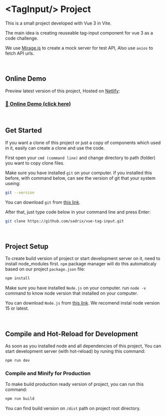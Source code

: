 # &lt;TagInput/&gt; Project

This is a small project developed with Vue 3 in Vite.

The main idea is creating reuseable tag-input component for vue 3 as a code challenge.

We use [Mirage.js](https://miragejs.com/) to create a mock server for test API, Also use ```axios``` to fetch API urls.

<br>

## Online Demo

Preview latest version of this project, Hosted on [Netlify](https://netlify.app/):

### [🚀 Online Demo (click here)](https://sadrix-vue-tag-input.netlify.app/) 

<br>

## Get Started

If you want a clone of this project or just a copy of components which used in it, easily can create a clone and use the code.

First open your ```cmd (command line)``` and change directory to path (folder) you want to copy clone files.

Make sure you have installed ```git``` on your computer. If you installed this before, with command below, can see the version of git that your system useing:

```sh
git --version
```

You can download ```git``` from [this link](https://git-scm.com/).

After that, just type code below in your command line and press Enter:

```sh
git clone https://github.com/sadrix/vue-tag-input.git
```
<br>

## Project Setup

To create build version of project or start development server on it, need to install node_modules first. ```npm``` package manager will do this automaticaly based on our project ```package.json``` file:

```sh
npm install
```

Make sure you have installed ```Node.js``` on your computer. run ```node -v``` command to know node version that installed on your computer.

You can download ```Node.js``` from [this link](https://nodejs.org/en/download/). We recomend instal node version 15 or latest.

<br>

## Compile and Hot-Reload for Development

As soon as you installed node and all dependencies of this project, You can start development server (with hot-reload) by runing this command:

```sh
npm run dev
```

### Compile and Minify for Production

To make build production ready version of project, you can run this command:

```sh
npm run build
```
You can find build version on ```/dist``` path on project root directory.
